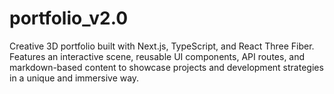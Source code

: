 # portfolio_v2.0
Creative 3D portfolio built with Next.js, TypeScript, and React Three Fiber. Features an interactive scene, reusable UI components, API routes, and markdown-based content to showcase projects and development strategies in a unique and immersive way.
